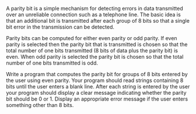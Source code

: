 A parity bit is a simple mechanism for detecting errors in data transmitted over an unreliable connection such as a telephone line. The basic idea is that an additional bit is transmitted after each group of 8 bits so that a single bit error in the transmission
can be detected.

Parity bits can be computed for either even parity or odd parity. If even parity is selected then the parity bit that is transmitted is chosen so that the total number of one bits transmitted (8 bits of data plus the parity bit) is even. When odd parity is selected the parity bit is chosen so that the total number of one bits transmitted is odd.

Write a program that computes the parity bit for groups of 8 bits entered by the user using even parity. Your program should read strings containing 8 bits until the user enters a blank line. After each string is entered by the user your program should display a clear message indicating whether the parity bit should be 0 or 1. Display an appropriate error message if the user enters something other than 8 bits.